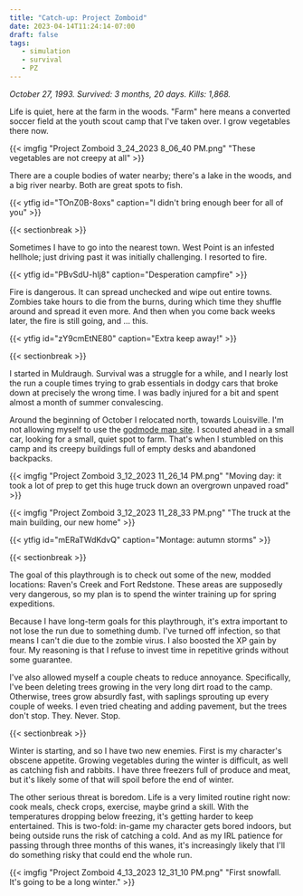 ```yaml
---
title: "Catch-up: Project Zomboid"
date: 2023-04-14T11:24:14-07:00
draft: false
tags:
   - simulation
   - survival
   - PZ
---
```


*October 27, 1993. Survived: 3 months, 20 days. Kills: 1,868.*

Life is quiet, here at the farm in the woods. "Farm" here means
a converted soccer field at the youth scout camp that I've taken over.
I grow vegetables there now.

{{< imgfig "Project Zomboid 3_24_2023 8_06_40 PM.png" "These vegetables are not creepy at all" >}}

There are a couple bodies of water nearby; there's a lake in the woods, and a big river nearby. Both are great spots to fish.

{{< ytfig id="TOnZ0B-8oxs" caption="I didn't bring enough beer for all of you" >}}

{{< sectionbreak >}}

Sometimes I have to go into the nearest town.
West Point is an infested hellhole; just driving past it was
initially challenging. I resorted to fire.

{{< ytfig id="PBvSdU-hIj8" caption="Desperation campfire" >}}

Fire is dangerous. It can spread unchecked and wipe out entire towns.
Zombies take hours to die from the burns, during which time they
shuffle around and spread it even more. And then when you come back
weeks later, the fire is still going, and ... this.

{{< ytfig id="zY9cmEtNE80" caption="Extra keep away!" >}}

{{< sectionbreak >}}

I started in Muldraugh. Survival was a
struggle for a while, and I nearly lost the run a couple times trying
to grab essentials in dodgy cars that broke down at precisely the wrong
time. I was badly injured for a bit and spent almost a month of
summer convalescing.

Around the beginning of October I relocated north, towards Louisville. 
I'm not allowing myself to use the
[godmode map site](https://map.projectzomboid.com/). I scouted ahead in
a small car, looking for a small, quiet spot to farm. That's when I
stumbled on this camp and its creepy buildings full of empty desks and
abandoned backpacks.

{{< imgfig "Project Zomboid 3_12_2023 11_26_14 PM.png" "Moving day: it took a lot of prep to get this huge truck down an overgrown unpaved road" >}}

{{< imgfig "Project Zomboid 3_12_2023 11_28_33 PM.png" "The truck at the main building, our new home" >}}

{{< ytfig id="mERaTWdKdvQ" caption="Montage: autumn storms" >}}

{{< sectionbreak >}}

The goal of this playthrough is to check out some of the new, modded
locations: Raven's Creek and Fort Redstone. These areas are supposedly
very dangerous, so my plan is to spend the winter training up
for spring expeditions.

Because I have long-term goals for this playthrough, it's extra
important to not lose the run due to something dumb. I've turned
off infection, so that means I can't die due to the zombie virus.
I also boosted the XP gain by four. My reasoning is that I refuse
to invest time in repetitive grinds without some guarantee.

I've also allowed myself a couple cheats to reduce annoyance.
Specifically, I've been deleting trees growing in the very long dirt
road to the camp. Otherwise, trees grow absurdly fast, with saplings
sprouting up every couple of weeks. I even tried cheating and adding
pavement, but the trees don't stop. They. Never. Stop.

{{< sectionbreak >}}

Winter is starting, and so I have two new enemies. First is my
character's obscene appetite. Growing vegetables
during the winter is difficult, as well as catching fish and rabbits.
I have three freezers full of produce and meat, but it's likely some
of that will spoil before the end of winter.

The other serious threat is boredom. Life is a very limited routine
right now: cook meals, check crops, exercise, maybe grind a skill.
With the temperatures dropping below freezing, it's getting harder
to keep entertained. This is two-fold: in-game my character gets
bored indoors, but being outside runs the risk of catching a cold.
And as my IRL patience for passing through three months of this wanes,
it's increasingly likely that I'll do something risky that could end
the whole run.

{{< imgfig "Project Zomboid 4_13_2023 12_31_10 PM.png" "First snowfall. It's going to be a long winter." >}}
